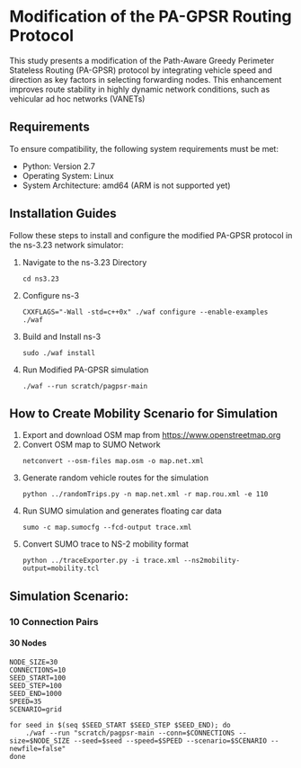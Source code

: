 # Modification of the PA-GPSR Routing Protocol

This study presents a modification of the Path-Aware Greedy Perimeter Stateless Routing (PA-GPSR) protocol by integrating vehicle speed and direction as key factors in selecting forwarding nodes. This enhancement improves route stability in highly dynamic network conditions, such as vehicular ad hoc networks (VANETs)

## Requirements
To ensure compatibility, the following system requirements must be met:
- Python: Version 2.7
- Operating System: Linux
- System Architecture: amd64 (ARM is not supported yet)

## Installation Guides
Follow these steps to install and configure the modified PA-GPSR protocol in the ns-3.23 network simulator:
1. Navigate to the ns-3.23 Directory
    ```
    cd ns3.23
    ```
2. Configure ns-3
    ```
    CXXFLAGS="-Wall -std=c++0x" ./waf configure --enable-examples
    ./waf
    ```
3. Build and Install ns-3
    ```
    sudo ./waf install
    ```
4. Run Modified PA-GPSR simulation
    ```
    ./waf --run scratch/pagpsr-main
    ```

## How to Create Mobility Scenario for Simulation
1. Export and download OSM map from https://www.openstreetmap.org
2. Convert OSM map to SUMO Network
    ```
    netconvert --osm-files map.osm -o map.net.xml
    ```
3. Generate random vehicle routes for the simulation
    ```
    python ../randomTrips.py -n map.net.xml -r map.rou.xml -e 110
    ```
4. Run SUMO simulation and generates floating car data
    ```
    sumo -c map.sumocfg --fcd-output trace.xml
    ```
5. Convert SUMO trace to NS-2 mobility format
    ```
    python ../traceExporter.py -i trace.xml --ns2mobility-output=mobility.tcl
    ```

## Simulation Scenario:

### 10 Connection Pairs
#### 30 Nodes
```
NODE_SIZE=30
CONNECTIONS=10
SEED_START=100
SEED_STEP=100
SEED_END=1000
SPEED=35
SCENARIO=grid

for seed in $(seq $SEED_START $SEED_STEP $SEED_END); do
    ./waf --run "scratch/pagpsr-main --conn=$CONNECTIONS --size=$NODE_SIZE --seed=$seed --speed=$SPEED --scenario=$SCENARIO --newfile=false"
done
```